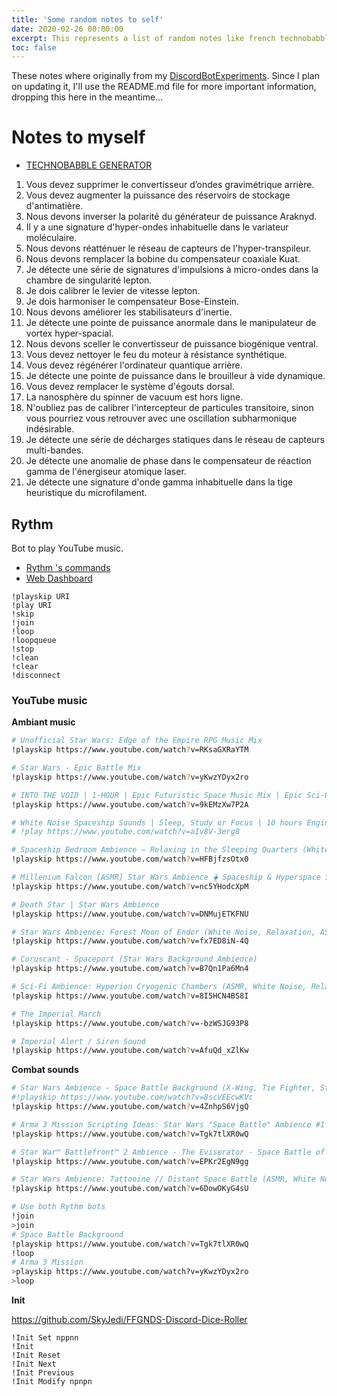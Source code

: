 ```yaml
---
title: 'Some random notes to self'
date: 2020-02-26 00:00:00
excerpt: This represents a list of random notes like french technobabble, Rythm commands, and initiative shortcut
toc: false
---
```


These notes where originally from my [DiscordBotExperiments](https://github.com/for-the-new-order/DiscordBotExperiments).
Since I plan on updating it, I'll use the README.md file for more important information, dropping this here in the meantime...

# Notes to myself

-   [TECHNOBABBLE GENERATOR](http://www.scifiideas.com/technobabble-generator/)

1. Vous devez supprimer le convertisseur d’ondes gravimétrique arrière.
1. Vous devez augmenter la puissance des réservoirs de stockage d'antimatière.
1. Nous devons inverser la polarité du générateur de puissance Araknyd.
1. Il y a une signature d'hyper-ondes inhabituelle dans le variateur moléculaire.
1. Nous devons réatténuer le réseau de capteurs de l'hyper-transpileur.
1. Nous devons remplacer la bobine du compensateur coaxiale Kuat.
1. Je détecte une série de signatures d'impulsions à micro-ondes dans la chambre de singularité lepton.
1. Je dois calibrer le levier de vitesse lepton.
1. Je dois harmoniser le compensateur Bose-Einstein.
1. Nous devons améliorer les stabilisateurs d'inertie.
1. Je détecte une pointe de puissance anormale dans le manipulateur de vortex hyper-spacial.
1. Nous devons sceller le convertisseur de puissance biogénique ventral.
1. Vous devez nettoyer le feu du moteur à résistance synthétique.
1. Vous devez régénérer l'ordinateur quantique arrière.
1. Je détecte une pointe de puissance dans le brouilleur à vide dynamique.
1. Vous devez remplacer le système d'égouts dorsal.
1. La nanosphère du spinner de vacuum est hors ligne.
1. N'oubliez pas de calibrer l'intercepteur de particules transitoire, sinon vous pourriez vous retrouver avec une oscillation subharmonique indésirable.
1. Je détecte une série de décharges statiques dans le réseau de capteurs multi-bandes.
1. Je détecte une anomalie de phase dans le compensateur de réaction gamma de l'énergiseur atomique laser.
1. Je détecte une signature d'onde gamma inhabituelle dans la tige heuristique du microfilament.

## Rythm

Bot to play YouTube music.

-   [Rythm 's commands](https://rythmbot.co/features#list)
-   [Web Dashboard](https://web.rythmbot.co/)

```
!playskip URI
!play URI
!skip
!join
!loop
!loopqueue
!stop
!clean
!clear
!disconnect
```

### YouTube music

**Ambiant music**

```bash
# Unofficial Star Wars: Edge of the Empire RPG Music Mix
!playskip https://www.youtube.com/watch?v=RKsaGXRaYTM

# Star Wars - Epic Battle Mix
!playskip https://www.youtube.com/watch?v=yKwzYDyx2ro

# INTO THE VOID | 1-HOUR | Epic Futuristic Space Music Mix | Epic Sci-Fi Hybrid Music
!playskip https://www.youtube.com/watch?v=9kEMzXw7P2A

# White Noise Spaceship Sounds | Sleep, Study or Focus | 10 hours Engine Ambience (more than 3 hours; cannot play)
# !play https://www.youtube.com/watch?v=aIv8V-3erg8

# Spaceship Bedroom Ambience – Relaxing in the Sleeping Quarters (White Noise, ASMR, Relaxation)
!playskip https://www.youtube.com/watch?v=HFBjfzsOtx0

# Millenium Falcon [ASMR] Star Wars Ambience ⧱ Spaceship & Hyperspace Sounds
!playskip https://www.youtube.com/watch?v=nc5YHodcXpM

# Death Star | Star Wars Ambience
!playskip https://www.youtube.com/watch?v=DNMujETKFNU

# Star Wars Ambience: Forest Moon of Endor (White Noise, Relaxation, ASMR)
!playskip https://www.youtube.com/watch?v=fx7ED8iN-4Q

# Coruscant - Spaceport (Star Wars Background Ambience)
!playskip https://www.youtube.com/watch?v=B7Qn1Pa6Mn4

# Sci-Fi Ambience: Hyperion Cryogenic Chambers (ASMR, White Noise, Relaxation)
!playskip https://www.youtube.com/watch?v=8I5HCN4BS8I

# The Imperial March
!playskip https://www.youtube.com/watch?v=-bzWSJG93P8

# Imperial Alert / Siren Sound
!playskip https://www.youtube.com/watch?v=AfuQd_xZlKw
```

**Combat sounds**

```bash
# Star Wars Ambience - Space Battle Background (X-Wing, Tie Fighter, Star Destroyer Sound Effects)
#!playskip https://www.youtube.com/watch?v=8scVEEcwKVc
!playskip https://www.youtube.com/watch?v=4ZnhpS6VjgQ

# Arma 3 Mission Scripting Ideas: Star Wars "Space Battle" Ambience #1
!playskip https://www.youtube.com/watch?v=Tgk7tlXR0wQ

# Star War™ Battlefront™ 2 Ambience - The Eviserator - Space Battle of Jakku/Sunset Star Destroyers
!playskip https://www.youtube.com/watch?v=EPKr2EgN9gg

# Star Wars Ambience: Tattooine // Distant Space Battle (ASMR, White Noise, Relaxation)
!playskip https://www.youtube.com/watch?v=6DowOKyG4sU
```

```bash
# Use both Rythm bots
!join
>join
# Space Battle Background
!playskip https://www.youtube.com/watch?v=Tgk7tlXR0wQ
!loop
# Arma 3 Mission
>playskip https://www.youtube.com/watch?v=yKwzYDyx2ro
>loop
```

**Init**

https://github.com/SkyJedi/FFGNDS-Discord-Dice-Roller

```
!Init Set nppnn
!Init
!Init Reset
!Init Next
!Init Previous
!Init Modify npnpn
```
